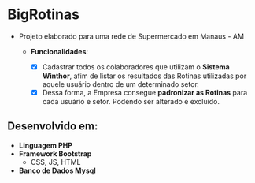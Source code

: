 # BigRotinas
* Projeto elaborado para uma rede de Supermercado em Manaus - AM
   * __Funcionalidades__:

        - [x] Cadastrar todos os colaboradores que utilizam o __Sistema Winthor__, afim de listar os resultados das Rotinas utilizadas por aquele usuário dentro de um determinado setor.
        - [x] Dessa forma, a Empresa consegue __padronizar as Rotinas__ para cada usuário e setor. Podendo ser alterado e excluido. 
## Desenvolvido em:
* __Linguagem PHP__
* __Framework Bootstrap__
   * CSS, JS, HTML 
* __Banco de Dados Mysql__
